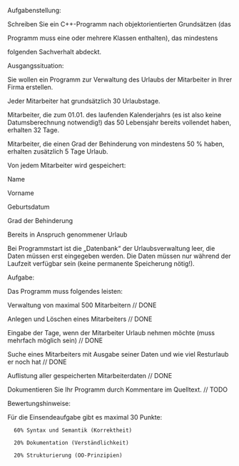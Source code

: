 Aufgabenstellung:

Schreiben Sie ein C++-Programm nach objektorientierten Grundsätzen (das

Programm muss eine oder mehrere Klassen enthalten), das mindestens

folgenden Sachverhalt abdeckt.

Ausgangssituation:

Sie wollen ein Programm zur Verwaltung des Urlaubs der Mitarbeiter in Ihrer Firma erstellen.

Jeder Mitarbeiter hat grundsätzlich 30 Urlaubstage.

Mitarbeiter, die zum 01.01. des laufenden Kalenderjahrs (es ist also keine Datumsberechnung notwendig!) das 50 Lebensjahr bereits vollendet haben, erhalten 32 Tage.

Mitarbeiter, die einen Grad der Behinderung von mindestens 50 % haben, erhalten zusätzlich 5 Tage Urlaub.

Von jedem Mitarbeiter wird gespeichert:

Name

Vorname

Geburtsdatum

Grad der Behinderung

Bereits in Anspruch genommener Urlaub

Bei Programmstart ist die „Datenbank“ der Urlaubsverwaltung leer, die Daten müssen erst eingegeben werden. Die Daten müssen nur während der Laufzeit verfügbar sein (keine permanente Speicherung nötig!).

Aufgabe:

Das Programm muss folgendes leisten:

Verwaltung von maximal 500 Mitarbeitern // DONE

Anlegen und Löschen eines Mitarbeiters // DONE

Eingabe der Tage, wenn der Mitarbeiter Urlaub nehmen möchte (muss mehrfach möglich sein) // DONE

Suche eines Mitarbeiters mit Ausgabe seiner Daten und wie viel Resturlaub er noch hat // DONE

Auflistung aller gespeicherten Mitarbeiterdaten // DONE

Dokumentieren Sie Ihr Programm durch Kommentare im Quelltext. // TODO

Bewertungshinweise:

Für die Einsendeaufgabe gibt es maximal 30 Punkte:

      60% Syntax und Semantik (Korrektheit)

      20% Dokumentation (Verständlichkeit)

      20% Strukturierung (OO-Prinzipien)

